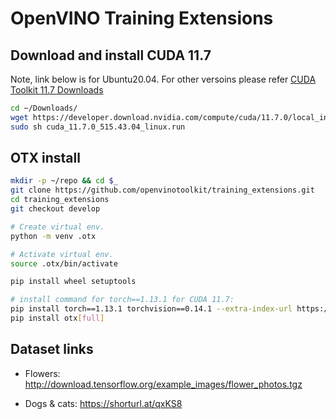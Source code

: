 # OpenVINO Training Extensions


## Download and install CUDA 11.7
Note, link below is for Ubuntu20.04. For other versoins please refer [CUDA Toolkit 11.7 Downloads](https://developer.nvidia.com/cuda-11-7-0-download-archive)
```bash
cd ~/Downloads/
wget https://developer.download.nvidia.com/compute/cuda/11.7.0/local_installers/cuda_11.7.0_515.43.04_linux.run
sudo sh cuda_11.7.0_515.43.04_linux.run
```


## OTX install
```bash
mkdir -p ~/repo && cd $_
git clone https://github.com/openvinotoolkit/training_extensions.git
cd training_extensions
git checkout develop
```

```bash
# Create virtual env.
python -m venv .otx

# Activate virtual env.
source .otx/bin/activate
```

```bash
pip install wheel setuptools

# install command for torch==1.13.1 for CUDA 11.7:
pip install torch==1.13.1 torchvision==0.14.1 --extra-index-url https://download.pytorch.org/whl/cu117
pip install otx[full]
```

## Dataset links
* Flowers:
    http://download.tensorflow.org/example_images/flower_photos.tgz

* Dogs & cats:
    https://shorturl.at/qxKS8
